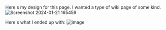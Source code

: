 Here's my design for this page. I wanted a type of wiki page of some kind.
![Screenshot 2024-01-21 165459](https://github.com/otis425/OB-CS290/assets/71042122/9c3e0268-a564-42c0-ac5c-dbc0a49c9db5)

Here's what I ended up with:
![image](https://github.com/otis425/OB-CS290/assets/71042122/69e78d73-1284-4611-a8d6-4ab090bfaf93)

